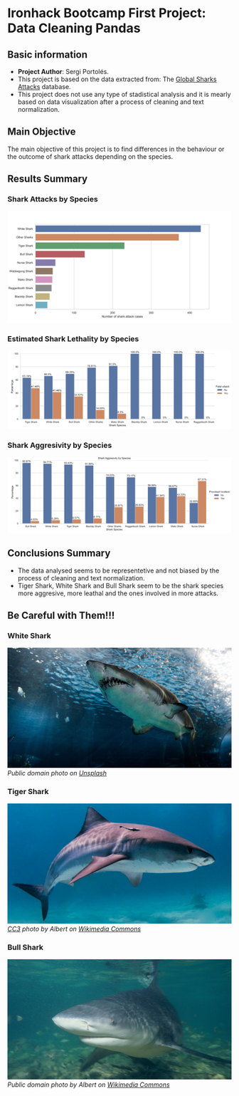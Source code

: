 # Ironhack Bootcamp First Project: Data Cleaning Pandas

## Basic information
* **Project Author**: Sergi Portolés. 
* This project is based on the data extracted from: The [Global Sharks Attacks](https://www.kaggle.com/datasets/teajay/global-shark-attacks) database.
* This project does not use any type of stadistical analysis and it is mearly based on data visualization after a process of cleaning and text normalization.
## Main Objective
The main objective of this project is to find differences in the behaviour or the outcome of shark attacks depending on the species.
## Results Summary
### Shark Attacks by Species
![Shark Attacks by Species](./images/shark-species.png)
### Estimated Shark Lethality by Species
![Estimated Shark Lethality by Species](./images/lethality.png)
### Shark Aggresivity by Species
![Shark Aggresivity by Species](./images/aggresivity.png)
## Conclusions Summary
* The data analysed seems to be representetive and not biased by the process of cleaning and text normalization.
* Tiger Shark, White Shark and Bull Shark seem to be the shark species more aggresive, more leathal and the ones involved in more attacks.

## Be Careful with Them!!!

### White Shark
![White Shark](./images/white-shark.jpg)
*Public domain photo on [Unsplash](https://unsplash.com/)*
### Tiger Shark
![Tiger Shark](./images/tiger-shark.jpg)
*[CC3](https://creativecommons.org/licenses/by-sa/3.0) photo by Albert on [Wikimedia Commons](https://commons.wikimedia.org/wiki/File:Tiger_shark.jpg)*
### Bull Shark
![Bull Shark](./images/bull-shark.jpg)
*Public domain photo by Albert on [Wikimedia Commons](https://commons.wikimedia.org/w/index.php?curid=1723717)*
